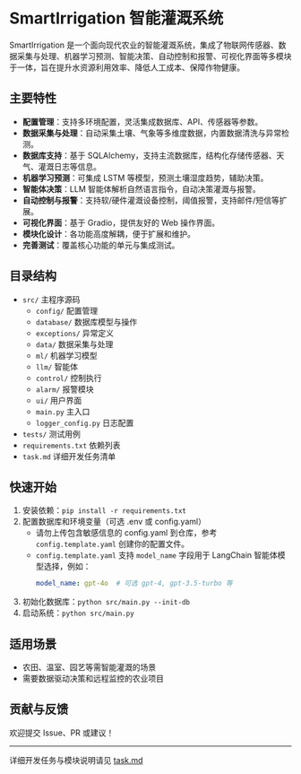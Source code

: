 # SmartIrrigation 智能灌溉系统

SmartIrrigation 是一个面向现代农业的智能灌溉系统，集成了物联网传感器、数据采集与处理、机器学习预测、智能决策、自动控制和报警、可视化界面等多模块于一体，旨在提升水资源利用效率、降低人工成本、保障作物健康。

## 主要特性

- **配置管理**：支持多环境配置，灵活集成数据库、API、传感器等参数。
- **数据采集与处理**：自动采集土壤、气象等多维度数据，内置数据清洗与异常检测。
- **数据库支持**：基于 SQLAlchemy，支持主流数据库，结构化存储传感器、天气、灌溉日志等信息。
- **机器学习预测**：可集成 LSTM 等模型，预测土壤湿度趋势，辅助决策。
- **智能体决策**：LLM 智能体解析自然语言指令，自动决策灌溉与报警。
- **自动控制与报警**：支持软/硬件灌溉设备控制，阈值报警，支持邮件/短信等扩展。
- **可视化界面**：基于 Gradio，提供友好的 Web 操作界面。
- **模块化设计**：各功能高度解耦，便于扩展和维护。
- **完善测试**：覆盖核心功能的单元与集成测试。

## 目录结构

- `src/`  主程序源码
  - `config/` 配置管理
  - `database/` 数据库模型与操作
  - `exceptions/` 异常定义
  - `data/` 数据采集与处理
  - `ml/` 机器学习模型
  - `llm/` 智能体
  - `control/` 控制执行
  - `alarm/` 报警模块
  - `ui/` 用户界面
  - `main.py` 主入口
  - `logger_config.py` 日志配置
- `tests/`  测试用例
- `requirements.txt` 依赖列表
- `task.md` 详细开发任务清单

## 快速开始

1. 安装依赖：`pip install -r requirements.txt`
2. 配置数据库和环境变量（可选 .env 或 config.yaml）
   - 请勿上传包含敏感信息的 config.yaml 到仓库，参考 `config.template.yaml` 创建你的配置文件。
   - `config.template.yaml` 支持 `model_name` 字段用于 LangChain 智能体模型选择，例如：
     ```yaml
     model_name: gpt-4o  # 可选 gpt-4, gpt-3.5-turbo 等
     ```
3. 初始化数据库：`python src/main.py --init-db`
4. 启动系统：`python src/main.py`

## 适用场景

- 农田、温室、园艺等需智能灌溉的场景
- 需要数据驱动决策和远程监控的农业项目

## 贡献与反馈

欢迎提交 Issue、PR 或建议！

---

详细开发任务与模块说明请见 [task.md](./task.md)
